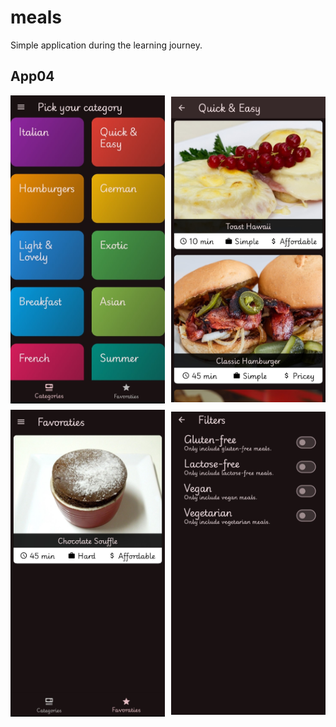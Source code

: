 # meals

Simple application during the learning journey.

## App04
<div style="display: grid; grid-template-columns: repeat(2, 1fr); gap: 10px; align-items: center;">
    <img src="./assets/images/home.jpg" alt="Home" style="width: 100%; height: auto;">
    <img src="./assets/images/meals.jpg" alt="Meals" style="width: 100%; height: auto;">
    <img src="./assets/images/favorite.jpg" alt="Favorites" style="width: 100%; height: auto;">
    <img src="./assets/images/filters.jpg" alt="Filters" style="width: 100%; height: auto;">
</div>
